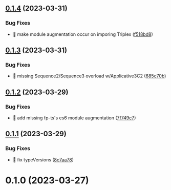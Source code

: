 ## [0.1.4](https://github.com/soul-codes/triplex-fp/compare/0.1.3...0.1.4) (2023-03-31)


### Bug Fixes

* 🐛 make module augmentation occur on imporing Triplex ([f518bd8](https://github.com/soul-codes/triplex-fp/commit/f518bd8b431cee35b3f308f1b59ef4df7447098e))

## [0.1.3](https://github.com/soul-codes/triplex-fp/compare/0.1.2...0.1.3) (2023-03-31)


### Bug Fixes

* 🐛 missing Sequence2/Sequence3 overload w/Applicative3C2 ([685c70b](https://github.com/soul-codes/triplex-fp/commit/685c70b61ae187559b5b8c6cc8b6d5a3eb145c91))

## [0.1.2](https://github.com/soul-codes/triplex-fp/compare/0.1.1...0.1.2) (2023-03-29)


### Bug Fixes

* 🐛 add missing fp-ts's es6 module augmentation ([7f749c7](https://github.com/soul-codes/triplex-fp/commit/7f749c7f8f94d69660df9fb6db62f9b3ff7a95c8))

## [0.1.1](https://github.com/soul-codes/triplex-fp/compare/0.1.0...0.1.1) (2023-03-29)


### Bug Fixes

* 🐛 fix typeVersions ([8c7aa78](https://github.com/soul-codes/triplex-fp/commit/8c7aa788baf7fd7376af971a37c1aab794f5ede0))

# 0.1.0 (2023-03-27)

